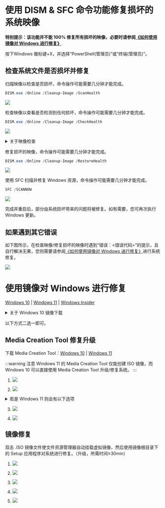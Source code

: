# 使用 DISM & SFC 命令功能修复损坏的系统映像
**特别提示：该功能并不能 100% 修复所有损坏的映像，必要时请参阅[《如何使用镜像对 Windows 进行修复》](#镜像修复)**

按下Windows 徽标键+X，并选择“PowerShell(管理员)”或“终端(管理员)”。

## 检查系统文件是否损坏并修复
扫描映像以检查是否损坏，命令操作可能需要几分钟才能完成。

```PowerShell
DISM.exe /Online /Cleanup-Image /ScanHealth
```

![](../assets/appendix/repair-system-image/dism-sfc/scanhealth.png)

检查映像以查看是否检测到任何损坏，命令操作可能需要几分钟才能完成。

```PowerShell
DISM.exe /Online /Cleanup-Image /CheckHealth
```

![](../assets/appendix/repair-system-image/dism-sfc/checkhealth.png)

<details>

<summary>关于映像检查</summary>
当您使用 /CheckHealth 参数时，DISM 工具将报告映像是否正常、可修复或不可修复。

如果映像不可修复，在尝试使用 [《Media Creation Tool 修复升级》](#media-creation-tool-修复升级)失败后，应当使用由 Microsoft 提供的系统镜像执行 **重新安装**。

如果映像是可修复的，您可以遵循下一步，使用 /RestoreHealth 参数来修复映像。（本章不对使用指定的映像源进行详解，有需要请参阅 [Microsoft Learn](https://learn.microsoft.com/troubleshoot/windows-server/deployment/fix-windows-update-errors)）

</details>

修复损坏的映像，命令操作可能需要几分钟才能完成。

```PowerShell
DISM.exe /Online /Cleanup-Image /RestoreHealth
```

![](../assets/appendix/repair-system-image/dism-sfc/restorehealth.png)

使用 SFC 扫描并修复 Windows 资源，命令操作可能需要几分钟才能完成。

```PowerShell
SFC /SCANNOW
```

![](../assets/appendix/repair-system-image/dism-sfc/sfc.png)

完成并重启后，部分由系统损坏带来的问题将被修复。如有需要，您可再次执行 Windows 更新。

## 如果遇到其它错误
如下图所示，在检查映像/修复损坏的映像时遇到“错误：<错误代码>”的提示，且 自行解决无果，您则需要请参阅[《如何使用镜像对 Windows 进行修复》](#镜像修复)进行系统修复。

![](../assets/appendix/repair-system-image/dism-sfc/error.png)

# 使用镜像对 Windows 进行修复
[Windows 10](https://www.microsoft.com/software-download/windows10ISO) | [Windows 11](https://www.microsoft.com/software-download/windows11) | [Windows Insider](https://www.microsoft.com/en-us/software-download/windowsinsiderpreviewiso)

<details>

<summary>关于 Windows 10 镜像下载</summary>

:::warning 提示
Windows 10 不再在电脑端网页单独提供 ISO 下载，如果有需要，请在下载页面上按下 F12，再按下 Ctrl+Shift+M，然后按下 F5 刷新页面，最后按下 F12 即可。
:::

![](../assets/appendix/repair-system-image/iso/win10-iso.png)

</details>

以下方式二选一即可。

## Media Creation Tool 修复升级
下载 Media Creation Tool：[Windows 10](https://go.microsoft.com/fwlink/?LinkId=691209) | [Windows 11](https://go.microsoft.com/fwlink/?linkid=2156295)

:::warning 注意
Windows 11 的 Media Creation Tool 仅能创建 ISO 镜像，而 Windows 10 可以直接使用 Media Creation Tool 升级/修复系统。
:::

1. ![](../assets/appendix/repair-system-image/mct/agreement.png)

2. ![](../assets/appendix/repair-system-image/mct/upgrade.png)

<details>

<summary>若是 Windows 11 则会有以下选项</summary>

------
- a. ![](../assets/appendix/repair-system-image/mct/for-this-PC.png)

- b. ![](../assets/appendix/repair-system-image/mct/ISO-file.png)

- c. ![](../assets/appendix/repair-system-image/mct/select-folder.png)

创建完成后请参阅 [镜像修复](#镜像修复)
------

</details>

3. ![](../assets/appendix/repair-system-image/mct/install.png)

4. ![](../assets/appendix/repair-system-image/mct/waiting.png)

## 镜像修复
双击 .ISO 镜像文件使文件资源管理器自动挂载虚拟镜像，然后使用镜像根目录下的 Setup 应用程序对系统进行修复。（升级，所需时间≥30min）
1. ![](../assets/appendix/repair-system-image/iso/setup.png)

2. ![](../assets/appendix/repair-system-image/iso/continue.png)

3. ![](../assets/appendix/repair-system-image/iso/agreement.png)

4. ![](../assets/appendix/repair-system-image/iso/install.png)

5. ![](../assets/appendix/repair-system-image/iso/waiting.png)